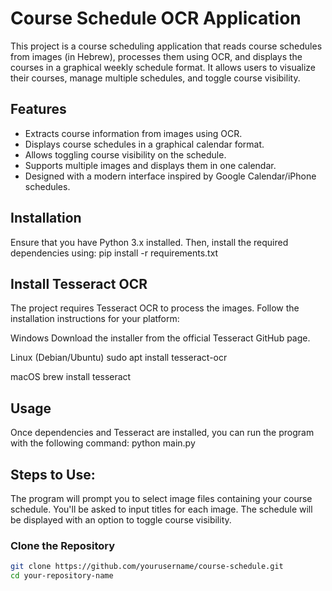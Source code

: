 # Course Schedule OCR Application

This project is a course scheduling application that reads course schedules from images (in Hebrew), processes them using OCR, and displays the courses in a graphical weekly schedule format. It allows users to visualize their courses, manage multiple schedules, and toggle course visibility.

## Features

- Extracts course information from images using OCR.
- Displays course schedules in a graphical calendar format.
- Allows toggling course visibility on the schedule.
- Supports multiple images and displays them in one calendar.
- Designed with a modern interface inspired by Google Calendar/iPhone schedules.

## Installation

Ensure that you have Python 3.x installed. Then, install the required dependencies using:
pip install -r requirements.txt

## Install Tesseract OCR
The project requires Tesseract OCR to process the images. Follow the installation instructions for your platform:

Windows
Download the installer from the official Tesseract GitHub page.

Linux (Debian/Ubuntu)
sudo apt install tesseract-ocr

macOS
brew install tesseract

## Usage
Once dependencies and Tesseract are installed, you can run the program with the following command:
python main.py

## Steps to Use:
The program will prompt you to select image files containing your course schedule.
You'll be asked to input titles for each image.
The schedule will be displayed with an option to toggle course visibility.

### Clone the Repository

```bash
git clone https://github.com/yourusername/course-schedule.git
cd your-repository-name


